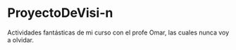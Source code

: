 # ProyectoDeVisi-n
Actividades fantásticas de mi curso con el profe Omar, las cuales nunca voy a olvidar.
